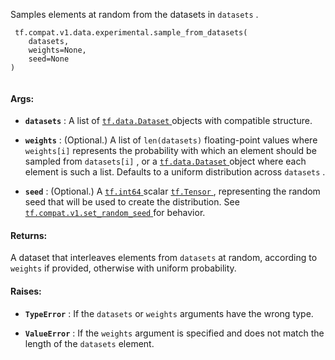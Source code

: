 Samples elements at random from the datasets in  `datasets` .



```
 tf.compat.v1.data.experimental.sample_from_datasets(
    datasets,
    weights=None,
    seed=None
)
 
```



#### Args:

- **`datasets`** : A list of [ `tf.data.Dataset` ](https://tensorflow.google.cn/api_docs/python/tf/data/Dataset) objects with compatible structure.

- **`weights`** : (Optional.) A list of  `len(datasets)`  floating-point values where
 `weights[i]`  represents the probability with which an element should be
sampled from  `datasets[i]` , or a [ `tf.data.Dataset` ](https://tensorflow.google.cn/api_docs/python/tf/data/Dataset) object where each
element is such a list. Defaults to a uniform distribution across
 `datasets` .

- **`seed`** : (Optional.) A [ `tf.int64` ](https://tensorflow.google.cn/api_docs/python/tf#int64) scalar [ `tf.Tensor` ](https://tensorflow.google.cn/api_docs/python/tf/Tensor), representing the
random seed that will be used to create the distribution. See
[ `tf.compat.v1.set_random_seed` ](https://tensorflow.google.cn/api_docs/python/tf/compat/v1/set_random_seed) for behavior.



#### Returns:
A dataset that interleaves elements from  `datasets`  at random, according to
 `weights`  if provided, otherwise with uniform probability.



#### Raises:

- **`TypeError`** : If the  `datasets`  or  `weights`  arguments have the wrong type.

- **`ValueError`** : If the  `weights`  argument is specified and does not match the
length of the  `datasets`  element.

